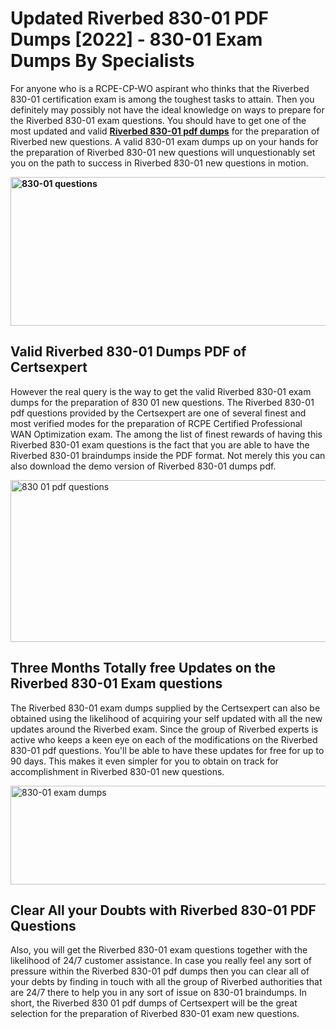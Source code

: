 <h1><strong>Updated Riverbed 830-01 PDF Dumps [2022] - 830-01 Exam Dumps By Specialists&nbsp;</strong></h1>
<p><span style="font-weight: 400;">For anyone who is a RCPE-CP-WO aspirant who thinks that the Riverbed 830-01 certification exam is among the toughest tasks to attain. Then you definitely may possibly not have the ideal knowledge on ways to prepare for the Riverbed 830-01 exam questions. You should have to get one of the most updated and valid <strong><a href="https://www.certsexpert.com/830-01-pdf-questions.html">Riverbed 830-01 pdf dumps</a></strong> for the preparation of Riverbed new questions. A valid  830-01 exam dumps up on your hands for the preparation of Riverbed 830-01 new questions will unquestionably set you on the path to success in Riverbed 830-01 new questions in motion.</span></p>
<p><span style="font-weight: 400;"><strong><img style="display: block; margin-left: auto; margin-right: auto;" src="https://i.ibb.co/QXh983F/73475278-2429792180625311-4586132736837681152-n.jpg" alt="830-01 questions" width="632" height="238" /></strong></span></p>
<h2><strong>Valid Riverbed 830-01 Dumps PDF of Certsexpert</strong></h2>
<p><span style="font-weight: 400;">However the real query is the way to get the valid Riverbed 830-01 exam dumps for the preparation of 830 01 new questions. The Riverbed 830-01 pdf questions provided by the Certsexpert are one of several finest and most verified modes for the preparation of RCPE Certified Professional WAN Optimization exam. The among the list of finest rewards of having this Riverbed 830-01 exam questions is the fact that you are able to have the Riverbed 830-01 braindumps inside the PDF format. Not merely this you can also download the demo version of Riverbed 830-01 dumps pdf.</span></p>
<p><span style="font-weight: 400;"><img style="display: block; margin-left: auto; margin-right: auto;" src="https://i.ibb.co/Jd8hN2L/76714008-3182067705200142-8735104740007870464-n.jpg" alt="830 01 pdf questions" width="701" height="259" /></span></p>
<h2><strong>Three Months Totally free Updates on the Riverbed 830-01 Exam questions</strong></h2>
<p><span style="font-weight: 400;">The Riverbed 830-01 exam dumps supplied by the Certsexpert can also be obtained using the likelihood of acquiring your self updated with all the new updates around the Riverbed exam. Since the group of Riverbed experts is active who keeps a keen eye on each of the modifications on the Riverbed 830-01 pdf questions. You'll be able to have these updates for free for up to 90 days. This makes it even simpler for you to obtain on track for accomplishment in Riverbed 830-01 new questions.</span></p>
<p><span style="font-weight: 400;"><a href="https://www.certsexpert.com/830-01-pdf-questions.html"><img style="display: block; margin-left: auto; margin-right: auto;" src="https://i.ibb.co/TMnKrkJ/75398236-424489711531572-5064688549987614720-n.jpg" alt="830-01 exam dumps" width="714" height="158" /></a></span></p>
<h2><strong>Clear All your Doubts with Riverbed 830-01 PDF Questions</strong></h2>
<p>Also, you will get the Riverbed 830-01 exam questions together with the likelihood of 24/7 customer assistance. In case you really feel any sort of pressure within the Riverbed 830-01 pdf dumps then you can clear all of your debts by finding in touch with all the group of Riverbed authorities that are 24/7 there to help you in any sort of issue on  830-01 braindumps. In short, the Riverbed 830 01 pdf dumps of Certsexpert will be the great selection for the preparation of Riverbed 830-01 exam new questions.</p>
